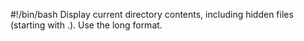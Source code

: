 #!/bin/bash
Display current directory contents, including hidden files (starting with .). Use the long format.
